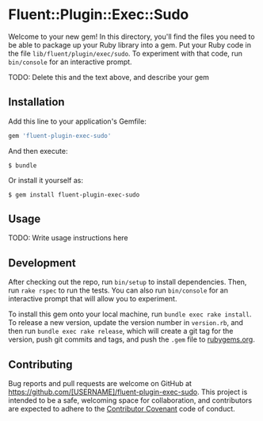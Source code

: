 # Fluent::Plugin::Exec::Sudo

Welcome to your new gem! In this directory, you'll find the files you need to be able to package up your Ruby library into a gem. Put your Ruby code in the file `lib/fluent/plugin/exec/sudo`. To experiment with that code, run `bin/console` for an interactive prompt.

TODO: Delete this and the text above, and describe your gem

## Installation

Add this line to your application's Gemfile:

```ruby
gem 'fluent-plugin-exec-sudo'
```

And then execute:

    $ bundle

Or install it yourself as:

    $ gem install fluent-plugin-exec-sudo

## Usage

TODO: Write usage instructions here

## Development

After checking out the repo, run `bin/setup` to install dependencies. Then, run `rake rspec` to run the tests. You can also run `bin/console` for an interactive prompt that will allow you to experiment.

To install this gem onto your local machine, run `bundle exec rake install`. To release a new version, update the version number in `version.rb`, and then run `bundle exec rake release`, which will create a git tag for the version, push git commits and tags, and push the `.gem` file to [rubygems.org](https://rubygems.org).

## Contributing

Bug reports and pull requests are welcome on GitHub at https://github.com/[USERNAME]/fluent-plugin-exec-sudo. This project is intended to be a safe, welcoming space for collaboration, and contributors are expected to adhere to the [Contributor Covenant](contributor-covenant.org) code of conduct.
